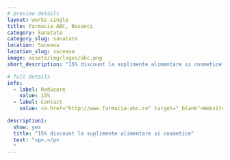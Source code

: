 ```yaml
---
# preview details
layout: works-single
title: Farmacia ABC, Bosanci
category: Sanatate
category_slug: sanatate
location: Suceava
location_slug: suceava
image: assets/img/logos/abc.png
short_description: "15% discount la suplimente alimentare si cosmetice"

# full details
info:
  - label: Reducere
    value: 15% 
  - label: Contact
    value: <a href="http://www.farmacia-abc.ro" target="_blank">Website</a>

description1:
  show: yes
  title: "15% discount la suplimente alimentare si cosmetice"
  text: "<p>.</p>
  "
---
```

 